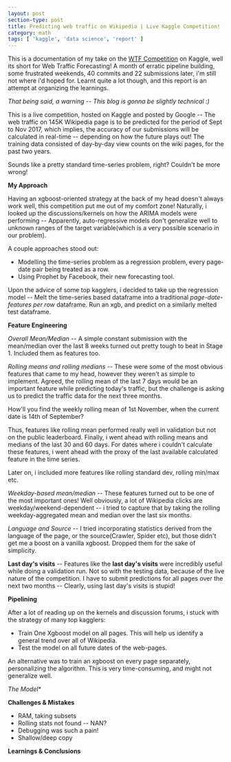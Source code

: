 ```yaml
---
layout: post
section-type: post
title: Predicting web traffic on Wikipedia | Live Kaggle Competition!
category: math
tags: [ 'kaggle', 'data science', 'report' ]
---
```


<!-- <pic>
 -->
This is a documentation of my take on the [WTF Competition](https://www.kaggle.com/c/web-traffic-time-series-forecasting/) on Kaggle, well its short for Web Traffic Forecasting! A month of erratic pipeline building, some frustrated weekends, 40 commits and 22 submissions later, i'm still not where i'd hoped for. Learnt quite a lot though, and this report is an attempt at organizing the learnings. 

*That being said, a warning -- This blog is gonna be slightly technical :)*

This is a live competition, hosted on Kaggle and posted by Google -- The web traffic on 145K Wikipedia page is to be predicted for the period of Sept to Nov 2017, which implies, the accuracy of our submissions will be calculated in real-time -- depending on how the future plays out! The training data consisted of day-by-day view counts on the wiki pages, for the past two years. 

Sounds like a pretty standard time-series problem, right? Couldn't be more wrong!

**My Approach**

Having an xgboost-oriented strategy at the back of my head doesn't always work well, this competition put me out of my comfort zone! Naturally, i looked up the discussions/kernels on how the ARIMA models were performing -- Apparently, auto-regressive models don't generalize well to unknown ranges of the target variable(which is a very possible scenario in our problem). 

A couple approaches stood out:
 - Modelling the time-series problem as a regression problem, every page-date pair being treated as a row.
 - Using Prophet by Facebook, their new forecasting tool.

Upon the advice of some top kagglers, i decided to take up the regression model -- Melt the time-series based dataframe into 
a traditional *page-date-features per row* dataframe. Run an xgb, and predict on a similarly melted test dataframe.

**Feature Engineering**

*Overall Mean/Median* -- A simple constant submission with the mean/median over the last 8 weeks turned out pretty tough to beat in Stage 1. Included them as features too. 

*Rolling means and rolling medians* -- These were some of the most obvious features that came to my head, however they weren't as simple to implement. Agreed, the rolling mean of the last 7 days would be an important feature while predicting today's traffic, but the challenge is asking us to predict the traffic data for the next three months. 

How'll you find the weekly rolling mean of 1st November, when the current date is 14th of September?

Thus, features like rolling mean performed really well in validation but not on the public leaderboard. Finally, i went ahead with rolling means and medians of the last 30 and 60 days. For dates where i couldn't calculate these features, i went ahead with the proxy of the last available calculated feature in the time series.

Later on, i included more features like rolling standard dev, rolling min/max etc.

*Weekday-based mean/median* -- These features turned out to be one of the most important ones! Well obviously, a lot of Wikipedia clicks are weekday/weekend-dependent -- i tried to capture that by taking the rolling weekday-aggregated mean and median over the last six months. 

*Language and Source* -- I tried incorporating statistics derived from the language of the page, or the source(Crawler, Spider etc), but those didn't get me a boost on a vanilla xgboost. Dropped them for the sake of simplicity. 

**Last day's visits** -- Features like the **last day's visits** were incredibly useful while doing a validation run. Not so with the testing data, because of the live nature of the competition. I have to submit predictions for all pages over the next two months -- Clearly, using last day's visits is stupid!

**Pipelining**


After a lot of reading up on the kernels and discussion forums, i stuck with the strategy of many top kagglers: 
 
 - Train One Xgboost model on all pages. This will help us identify a general trend over all of Wikipedia. 
 - Test the model on all future dates of the web-pages.

An alternative was to train an xgboost on every page separately, personalizing the algorithm. This is very time-consuming, and might not generalize well. 

*The Model**

**Challenges & Mistakes**
 - RAM, taking subsets
 - Rolling stats not found -- NAN?
 - Debugging was such a pain!
 - Shallow/deep copy 

**Learnings & Conclusions**

